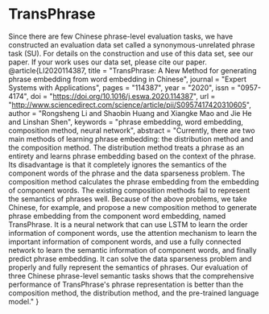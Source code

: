 # TransPhrase
Since there are few Chinese phrase-level evaluation tasks, we have constructed an evaluation data set called a synonymous-unrelated phrase task (SU). For details on the construction and use of this data set, see our paper. If your work uses our data set, please cite our paper.
@article{LI2020114387,
title = "TransPhrase: A New Method for generating phrase embedding from word embedding in Chinese",
journal = "Expert Systems with Applications",
pages = "114387",
year = "2020",
issn = "0957-4174",
doi = "https://doi.org/10.1016/j.eswa.2020.114387",
url = "http://www.sciencedirect.com/science/article/pii/S0957417420310605",
author = "Rongsheng Li and Shaobin Huang and Xiangke Mao and Jie He and Linshan Shen",
keywords = "phrase embedding, word embedding, composition method, neural network",
abstract = "Currently, there are two main methods of learning phrase embedding: the distribution method and the composition method. The distribution method treats a phrase as an entirety and learns phrase embedding based on the context of the phrase. Its disadvantage is that it completely ignores the semantics of the component words of the phrase and the data sparseness problem. The composition method calculates the phrase embedding from the embedding of component words. The existing composition methods fail to represent the semantics of phrases well. Because of the above problems, we take Chinese, for example, and propose a new composition method to generate phrase embedding from the component word embedding, named TransPhrase. It is a neural network that can use LSTM to learn the order information of component words, use the attention mechanism to learn the important information of component words, and use a fully connected network to learn the semantic information of component words, and finally predict phrase embedding. It can solve the data sparseness problem and properly and fully represent the semantics of phrases. Our evaluation of three Chinese phrase-level semantic tasks shows that the comprehensive performance of TransPhrase's phrase representation is better than the composition method, the distribution method, and the pre-trained language model."
}
